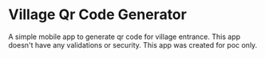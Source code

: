 # Village Qr Code Generator

A simple mobile app to generate qr code for village entrance.
This app doesn't have any validations or security.
This app was created for poc only.


